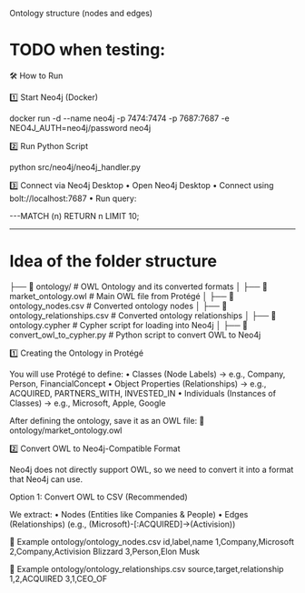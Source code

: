 Ontology structure (nodes and edges)

# TODO when testing:
🛠 How to Run

1️⃣ Start Neo4j (Docker)

docker run -d --name neo4j -p 7474:7474 -p 7687:7687 -e NEO4J_AUTH=neo4j/password neo4j

2️⃣ Run Python Script

python src/neo4j/neo4j_handler.py

3️⃣ Connect via Neo4j Desktop
	•	Open Neo4j Desktop
	•	Connect using bolt://localhost:7687
	•	Run query:

---MATCH (n) RETURN n LIMIT 10;






---
# Idea of the folder structure
├── 📂 ontology/                # OWL Ontology and its converted formats
│   ├── 📄 market_ontology.owl  # Main OWL file from Protégé
│   ├── 📄 ontology_nodes.csv   # Converted ontology nodes
│   ├── 📄 ontology_relationships.csv  # Converted ontology relationships
│   ├── 📄 ontology.cypher      # Cypher script for loading into Neo4j
│   ├── 📄 convert_owl_to_cypher.py  # Python script to convert OWL to Neo4j



1️⃣ Creating the Ontology in Protégé

You will use Protégé to define:
	•	Classes (Node Labels) → e.g., Company, Person, FinancialConcept
	•	Object Properties (Relationships) → e.g., ACQUIRED, PARTNERS_WITH, INVESTED_IN
	•	Individuals (Instances of Classes) → e.g., Microsoft, Apple, Google

After defining the ontology, save it as an OWL file:
📄 ontology/market_ontology.owl

2️⃣ Convert OWL to Neo4j-Compatible Format

Neo4j does not directly support OWL, so we need to convert it into a format that Neo4j can use.

Option 1: Convert OWL to CSV (Recommended)

We extract:
	•	Nodes (Entities like Companies & People)
	•	Edges (Relationships) (e.g., (Microsoft)-[:ACQUIRED]->(Activision))


📄 Example ontology/ontology_nodes.csv
 id,label,name
1,Company,Microsoft
2,Company,Activision Blizzard
3,Person,Elon Musk

📄 Example ontology/ontology_relationships.csv
source,target,relationship
1,2,ACQUIRED
3,1,CEO_OF